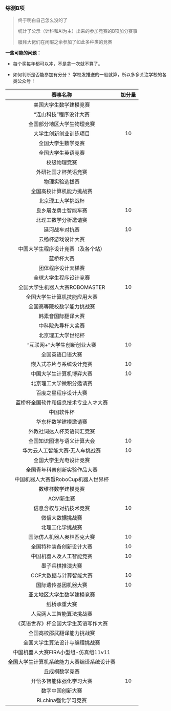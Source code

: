 ### 综测B项

> 终于明白自己怎么没的了
>
> 统计了公示（计科和AI为主）出来的参加竞赛的B项加分赛事
>
> 膜拜大佬们在闲暇之余参加了如此多种类的竞赛

**一些可能的问题：**

- 每个奖每年都可以冲，不是拿一次就不算了。

- 如何判断是否能参加有分分？ 学校发推送的一般就算，所以多多关注学校的各类公众号！

|                  赛事名称                  | 加分量 |
| :----------------------------------------: | :----: |
|           美国大学生数学建模竞赛           |        |
|           “连山科技”程序设计大赛           |        |
|         全国部分地区大学生物理竞赛         |        |
|           大学生创新创业训练项目           |   10   |
|             全国大学生数学竞赛             |        |
|             全国大学生英语竞赛             |        |
|                校级物理竞赛                |        |
|            外研社国才杯英语竞赛            |        |
|               物理实验选拔赛               |        |
|          全国高校计算机能力挑战赛          |        |
|             北京理工大学挑战杯             |        |
|            良乡屠龙勇士智能车赛            |   10   |
|            北理工数学分析邀请赛            |        |
|               延河战车对抗赛               |   10   |
|             云畅杯游戏设计大赛             |        |
|     中国大学生程序设计竞赛（及各个站）     |        |
|                 蓝桥杯大赛                 |        |
|             团体程序设计天梯赛             |        |
|           全球大学生程序设计竞赛           |        |
|       全国大学生机器人大赛ROBOMASTER       |   10   |
|        全国大学生计算机技能应用大赛        |        |
|         全国高等院校数学能力挑战赛         |        |
|             韩素音国际翻译大赛             |        |
|             中科院先导杯大奖赛             |        |
|             北京理工大学世纪杯             |        |
|        “互联网+”大学生创新创业大赛         |   10   |
|              全国英语口语大赛              |        |
|          嵌入式芯片与系统设计竞赛          |   10   |
|          中国大学生计算机博弈大赛          |   10   |
|          北京理工大学微积分邀请赛          |        |
|            百度之星程序设计大赛            |        |
|    蓝桥杯全国软件和信息技术专业人才大赛    |        |
|                 中国软件杯                 |        |
|            华东杯数学建模邀请赛            |        |
|         外教社词达人杯英语词汇竞赛         |        |
|         全国知识图谱与语义计算大会         |   10   |
|      华为云人工智能大赛·无人车挑战赛       |   10   |
|           全国大学生光电设计竞赛           |        |
|        全国青年科普创新实验作品大赛        |        |
|    中国机器人大赛暨RoboCup机器人世界杯     |        |
|             数维杯数学建模竞赛             |        |
|                 ACM新生赛                  |        |
|           信息含权与对抗技术竞赛           |   10   |
|              微信大数据挑战赛              |        |
|              北理工化学挑战赛              |        |
|         国际仿人机器人奥林匹克大赛         |   10   |
|          全国特种装备创新设计大赛          |   10   |
|          中国机器人及人工智能竞赛          |   10   |
|              墨子兵棋推演大赛              |        |
|          CCF大数据与计算智能大赛           |   10   |
|            国际遗传基因机器大赛            |   10   |
|         亚太地区大学生数学建模竞赛         |        |
|                纸桥承重大赛                |        |
|          人民网人工智能算法挑战赛          |        |
|    《英语世界》杯全国大学生英语写作大赛    |        |
|         全国高校邵武翻译能力挑战赛         |        |
|       全国大学生算法设计与编程挑战赛       |        |
|    中国机器人大赛FIRA小型组-仿真组11v11    |        |
| 全国大学生计算机系统能力大赛编译系统设计赛 |        |
|               丘成桐数学竞赛               |        |
|          开悟多智能体强化学习大赛          |   10   |
|              数字中国创新大赛              |        |
|            RLchina强化学习竞赛             |        |



